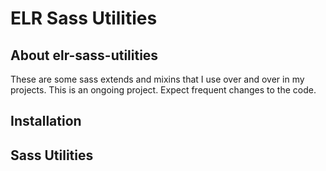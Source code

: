 # ELR Sass Utilities

## About elr-sass-utilities

These are some sass extends and mixins that I use over and over in my projects.
This is an ongoing project. Expect frequent changes to the code.

## Installation

## Sass Utilities